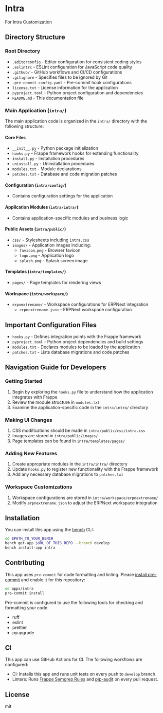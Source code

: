 # Intra

For Intra Customization

## Directory Structure

### Root Directory

- `.editorconfig` - Editor configuration for consistent coding styles
- `.eslintrc` - ESLint configuration for JavaScript code quality
- `.github/` - GitHub workflows and CI/CD configurations
- `.gitignore` - Specifies files to be ignored by Git
- `.pre-commit-config.yaml` - Pre-commit hook configurations
- `license.txt` - License information for the application
- `pyproject.toml` - Python project configuration and dependencies
- `README.md` - This documentation file

### Main Application (`intra/`)

The main application code is organized in the `intra/` directory with the following structure:

#### Core Files

- `__init__.py` - Python package initialization
- `hooks.py` - Frappe framework hooks for extending functionality
- `install.py` - Installation procedures
- `uninstall.py` - Uninstallation procedures
- `modules.txt` - Module declarations
- `patches.txt` - Database and code migration patches

#### Configuration (`intra/config/`)

- Contains configuration settings for the application

#### Application Modules (`intra/intra/`)

- Contains application-specific modules and business logic

#### Public Assets (`intra/public/`)

- `css/` - Stylesheets including `intra.css`
- `images/` - Application images including:
  - `favicon.png` - Browser favicon
  - `logo.png` - Application logo
  - `splash.png` - Splash screen image

#### Templates (`intra/templates/`)

- `pages/` - Page templates for rendering views

#### Workspace (`intra/workspace/`)

- `erpnextrename/` - Workspace configurations for ERPNext integration
  - `erpnextrename.json` - ERPNext workspace configuration

## Important Configuration Files

- `hooks.py` - Defines integration points with the Frappe framework
- `pyproject.toml` - Python project dependencies and build settings
- `modules.txt` - Declares modules to be loaded by the application
- `patches.txt` - Lists database migrations and code patches

## Navigation Guide for Developers

### Getting Started

1. Begin by exploring the `hooks.py` file to understand how the application integrates with Frappe
2. Review the module structure in `modules.txt`
3. Examine the application-specific code in the `intra/intra/` directory

### Making UI Changes

1. CSS modifications should be made in `intra/public/css/intra.css`
2. Images are stored in `intra/public/images/`
3. Page templates can be found in `intra/templates/pages/`

### Adding New Features

1. Create appropriate modules in the `intra/intra/` directory
2. Update `hooks.py` to register new functionality with the Frappe framework
3. Add any necessary database migrations to `patches.txt`

### Workspace Customizations

1. Workspace configurations are stored in `intra/workspace/erpnextrename/`
2. Modify `erpnextrename.json` to adjust the ERPNext workspace integration

## Installation

You can install this app using the [bench](https://github.com/frappe/bench) CLI:

```bash
cd $PATH_TO_YOUR_BENCH
bench get-app $URL_OF_THIS_REPO --branch develop
bench install-app intra
```

## Contributing

This app uses `pre-commit` for code formatting and linting. Please [install pre-commit](https://pre-commit.com/#installation) and enable it for this repository:

```bash
cd apps/intra
pre-commit install
```

Pre-commit is configured to use the following tools for checking and formatting your code:

- ruff
- eslint
- prettier
- pyupgrade

## CI

This app can use GitHub Actions for CI. The following workflows are configured:

- CI: Installs this app and runs unit tests on every push to `develop` branch.
- Linters: Runs [Frappe Semgrep Rules](https://github.com/frappe/semgrep-rules) and [pip-audit](https://pypi.org/project/pip-audit/) on every pull request.

## License

mit
